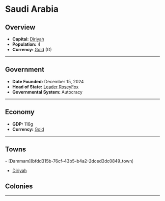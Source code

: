 <!--UNDEDITED FILE, remove this entire line if this file has been edited!-->
# <!--NAME-->Saudi Arabia<!--NAME-->

## Overview

- **Capital:** <!--CAPITAL_LINK-->[Diriyah](f357d68c-b918-4b4a-ab11-a9a58a1d0aad_town)<!--CAPITAL_LINK-->
- **Population:** <!--POPULATION-->4<!--POPULATION-->
- **Currency:** <!--CURRENCY_LINK-->[Gold](Gold_currency)<!--CURRENCY_LINK--> (<!--CURRENCY_ABV-->G<!--CURRENCY_ABV-->)

---

## Government

- **Date Founded:** <!--FOUNDED-->December 15, 2024<!--FOUNDED-->
- **Head of State:** <!--LEADER_TITLE_LINK-->[Leader RoseyFox](RoseyFox_user)<!--LEADER_TITLE_LINK-->
- **Governmental System:** <!--GOVERNMENT-->Autocracy<!--GOVERNMENT-->

---

## Economy

- **GDP:** <!--GDP-->116g<!--GDP-->
- **Currency:** <!--CURRENCY_LINK-->[Gold](Gold_currency)<!--CURRENCY_LINK-->

---

## Towns

<!--TOWNS-->- [Dammam](bfdd315b-76cf-43b5-b4a2-2dced3dc0849_town)
- [Diriyah](f357d68c-b918-4b4a-ab11-a9a58a1d0aad_town)<!--TOWNS-->

## Colonies

<!--COLONIES--><!--COLONIES-->

---